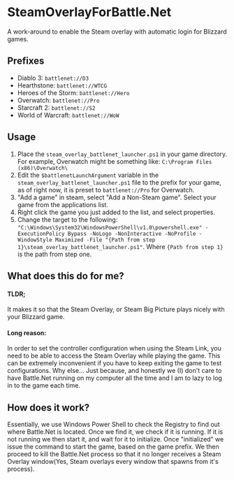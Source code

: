 # SteamOverlayForBattle.Net
A work-around to enable the Steam overlay with automatic login for Blizzard games.

## Prefixes
* Diablo 3: `battlenet://D3`
* Hearthstone: `battlenet://WTCG`
* Heroes of the Storm: `battlenet://Hero`
* Overwatch: `battlenet://Pro`
* Starcraft 2: `battlenet://S2`
* World of Warcraft: `battlenet://WoW`


## Usage
1. Place the `steam_overlay_battlenet_launcher.ps1` in your game directory.
For example, Overwatch might be something like: `C:\Program Files (x86)\Overwatch\`
1. Edit the `$battlenetLaunchArgument` variable in the `steam_overlay_battlenet_launcher.ps1` file to the prefix for your game, as of right now, it is preset to `battlenet://Pro` for Overwatch.
1. "Add a game" in steam, select "Add a Non-Steam game". Select your game from the applications list.
1. Right click the game you just added to the list, and select properties.
1. Change the  target to the following: `"C:\Windows\System32\WindowsPowerShell\v1.0\powershell.exe" -ExecutionPolicy Bypass -NoLogo -NonInteractive -NoProfile -WindowStyle Maximized -File "{Path from step 1}\steam_overlay_battlenet_launcher.ps1"`. Where `{Path from step 1}` is the path from step one.

## What does this do for me?
#### TLDR;
It makes it so that the Steam Overlay, or Steam Big Picture plays nicely with your Blizzard game.

#### Long reason:
In order to set the controller configuration when using the Steam Link, you need to be able to access the Steam Overlay while playing the game. This can be extremely inconvenient if you have to keep exiting the game to test configurations. Why else... Just because, and honestly we (I) don't care to have Battle.Net running on my computer all the time and I am to lazy to log in to the game each time.

## How does it work?
Essentially, we use Windows Power Shell to check the Registry to find out where Battle.Net is located. Once we find it, we check if it is running. If it is not running we then start it, and wait for it to initialize. Once "initialized" we issue the command to start the game, based on the game prefix. We then proceed to kill the Battle.Net process so that it no longer receives a Steam Overlay window(Yes, Steam overlays every window that spawns from it's process).
